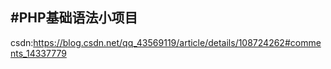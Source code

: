 #PHP基础语法小项目
----
csdn:https://blog.csdn.net/qq_43569119/article/details/108724262#comments_14337779
